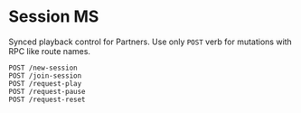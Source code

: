 # Session MS

Synced playback control for Partners. Use only `POST` verb for mutations with RPC like route names.
```
POST /new-session
POST /join-session
POST /request-play
POST /request-pause
POST /request-reset
```
